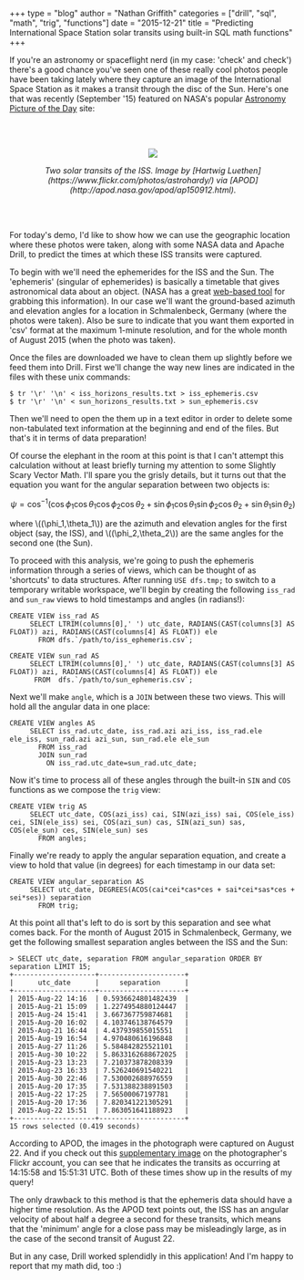 +++
type = "blog"
author = "Nathan Griffith"
categories = ["drill", "sql", "math", "trig", "functions"]
date = "2015-12-21"
title = "Predicting International Space Station solar transits using built-in SQL math functions"
+++

<script type="text/javascript"
 src="http://cdn.mathjax.org/mathjax/latest/MathJax.js?config=TeX-AMS-MML_HTMLorMML">
</script>

If you're an astronomy or spaceflight nerd (in my case: 'check' and check') there's a good chance you've seen one of
these really cool photos people have been taking lately where they capture an image of the International Space Station
as it makes a transit through the disc of the Sun. Here's one that was recently (September '15) featured on NASA's
popular [Astronomy Picture of the Day](http://apod.nasa.gov/apod/astropix.html) site:

<br>
<br>
<p style="text-align: center;">
<img style="max-width: 100%;" src="/img/iss_sun_trans.jpg">
</p>
<p style="text-align: center; font-style: italic;">Two solar transits of the ISS. Image by [Hartwig Luethen](https://www.flickr.com/photos/astrohardy/)
via [APOD](http://apod.nasa.gov/apod/ap150912.html).</p>
<br>
<br>

For today's demo, I'd like to show how we can use the geographic location where these photos were taken, along with some
NASA data and Apache Drill, to predict the times at which these ISS transits were captured.

To begin with we'll need the ephemerides for the ISS and the Sun. The 'ephemeris' (singular of ephemerides) is basically
a timetable that gives astronomical data about an object. (NASA has a great [web-based
tool](http://ssd.jpl.nasa.gov/horizons.cgi) for grabbing this information). In our case we'll want the ground-based
azimuth and elevation angles for a location in Schmalenbeck, Germany (where the photos were taken). Also be sure to
indicate that you want them exported in 'csv' format at the maximum 1-minute resolution, and for the whole month of
August 2015 (when the photo was taken).

Once the files are downloaded we have to clean them up slightly before we feed them into Drill. First we'll change the
way new lines are indicated in the files with these unix commands:

```
$ tr '\r' '\n' < iss_horizons_results.txt > iss_ephemeris.csv
$ tr '\r' '\n' < sun_horizons_results.txt > sun_ephemeris.csv
```

Then we'll need to open the them up in a text editor in order to delete some non-tabulated text information at the
beginning and end of the files. But that's it in terms of data preparation!

Of course the elephant in the room at this point is that I can't attempt this calculation without at least briefly
turning my attention to some Slightly Scary Vector Math. I'll spare you the grisly details, but it turns out that the
equation you want for the angular separation between two objects is:

$$ \psi = \cos^{-1}( \cos \phi_1  \cos \theta_1 \cos \phi_2  \cos \theta_2 + \sin \phi_1 \cos \theta_1 \sin \phi_2 \cos
\theta_2 + \sin \theta_1 \sin \theta_2) $$

where \\((\phi_1,\theta_1\\)) are the azimuth and elevation angles for the first object (say, the ISS), and
\\((\phi_2,\theta_2\\)) are the same angles for the second one (the Sun).

To proceed with this analysis, we're going to push the ephemeris information through a series of views, which can be
thought of as 'shortcuts' to data structures. After running `USE dfs.tmp;` to switch to a temporary writable workspace,
we'll begin by creating the following `iss_rad` and `sun_raw` views to hold timestamps and angles (in radians!):

```
CREATE VIEW iss_rad AS
     SELECT LTRIM(columns[0],' ') utc_date, RADIANS(CAST(columns[3] AS FLOAT)) azi, RADIANS(CAST(columns[4] AS FLOAT)) ele
       FROM dfs.`/path/to/iss_ephemeris.csv`;
```

```
CREATE VIEW sun_rad AS
     SELECT LTRIM(columns[0],' ') utc_date, RADIANS(CAST(columns[3] AS FLOAT)) azi, RADIANS(CAST(columns[4] AS FLOAT)) ele
      FROM  dfs.`/path/to/sun_ephemeris.csv`;
```

Next we'll make `angle`, which is a `JOIN` between these two views. This will hold all the angular data in one place:

```
CREATE VIEW angles AS
     SELECT iss_rad.utc_date, iss_rad.azi azi_iss, iss_rad.ele ele_iss, sun_rad.azi azi_sun, sun_rad.ele ele_sun
       FROM iss_rad
       JOIN sun_rad
         ON iss_rad.utc_date=sun_rad.utc_date;
```

Now it's time to process all of these angles through the built-in `SIN` and `COS` functions as we compose the `trig` view:

```
CREATE VIEW trig AS
     SELECT utc_date, COS(azi_iss) cai, SIN(azi_iss) sai, COS(ele_iss) cei, SIN(ele_iss) sei, COS(azi_sun) cas, SIN(azi_sun) sas, COS(ele_sun) ces, SIN(ele_sun) ses
       FROM angles;
```

Finally we're ready to apply the angular separation equation, and create a view to hold that value (in degrees) for each
timestamp in our data set:

```
CREATE VIEW angular_separation AS
     SELECT utc_date, DEGREES(ACOS(cai*cei*cas*ces + sai*cei*sas*ces + sei*ses)) separation
       FROM trig;
```

At this point all that's left to do is sort by this separation and see what comes back. For the month of August 2015 in
Schmalenbeck, Germany, we get the following smallest separation angles between the ISS and the Sun:

```
> SELECT utc_date, separation FROM angular_separation ORDER BY separation LIMIT 15;
+--------------------+---------------------+
|      utc_date      |     separation      |
+--------------------+---------------------+
| 2015-Aug-22 14:16  | 0.5936624801482439  |
| 2015-Aug-21 15:09  | 1.2274954880124447  |
| 2015-Aug-24 15:41  | 3.667367759874681   |
| 2015-Aug-20 16:02  | 4.103746138764579   |
| 2015-Aug-21 16:44  | 4.437939855015551   |
| 2015-Aug-19 16:54  | 4.970480616196848   |
| 2015-Aug-27 11:26  | 5.584842825521101   |
| 2015-Aug-30 10:22  | 5.8633162688672025  |
| 2015-Aug-23 13:23  | 7.210373878208339   |
| 2015-Aug-23 16:33  | 7.526240691540221   |
| 2015-Aug-30 22:46  | 7.530002688976559   |
| 2015-Aug-20 17:35  | 7.531388238891503   |
| 2015-Aug-22 17:25  | 7.56500067197781    |
| 2015-Aug-20 17:36  | 7.820341221305291   |
| 2015-Aug-22 15:51  | 7.863051641188923   |
+--------------------+---------------------+
15 rows selected (0.419 seconds)
```

According to APOD, the images in the photograph were captured on August 22. And if you check out this [supplementary
image](https://www.flickr.com/photos/astrohardy/20224921153/) on the photographer's Flickr account, you can see that he
indicates the transits as occurring at 14:15:58 and 15:51:31 UTC. Both of these times show up in the results of my
query!

The only drawback to this method is that the ephemeris data should have a higher time resolution. As the APOD text
points out, the ISS has an angular velocity of about half a degree a second for these transits, which means that the
'minimum' angle for a close pass may be misleadingly large, as in the case of the second transit of August 22.

But in any case, Drill worked splendidly in this application! And I'm happy to report that my math did, too :)
